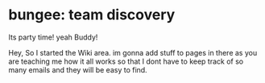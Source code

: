 bungee: team discovery
======================

Its party time!
yeah Buddy!

Hey, So I started the Wiki area. im gonna add stuff to pages in there as you are teaching me how it all works so that I dont have to keep track of so many emails and they will be easy to find.
